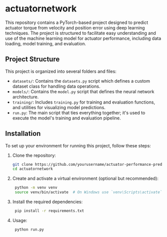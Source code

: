 # actuatornetwork

This repository contains a PyTorch-based project designed to predict actuator torque from velocity and position error using deep learning techniques. The project is structured to facilitate easy understanding and use of the machine learning model for actuator performance, including data loading, model training, and evaluation.

## Project Structure

This project is organized into several folders and files:

- `datasets/`: Contains the `datasets.py` script which defines a custom dataset class for handling data operations.
- `models/`: Contains the `model.py` script that defines the neural network architecture.
- `training/`: Includes `training.py` for training and evaluation functions, and utilities for visualizing model predictions.
- `run.py`: The main script that ties everything together; it's used to execute the model's training and evaluation pipeline.

## Installation

To set up your environment for running this project, follow these steps:

1. Clone the repository:
   ```bash
   git clone https://github.com/yourusername/actuator-performance-prediction.git
   cd actuatornetwork

2. Create and activate a virtual environment (optional but recommended):
   ```bash
    python -m venv venv
    source venv/bin/activate  # On Windows use `venv\Scripts\activate`

3. Install the required dependencies:
   ```bash
    pip install -r requirements.txt

4. Usage:
   ```bash
    python run.py
